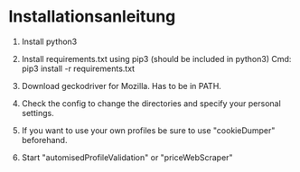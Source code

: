 # Installationsanleitung
1. Install python3
2. Install requirements.txt using pip3 (should be included in python3) Cmd: pip3 install -r requirements.txt
4. Download geckodriver for Mozilla. Has to be in PATH.

5. Check the config to change the directories and specify your personal settings.
6. If you want to use your own profiles be sure to use "cookieDumper" beforehand.
7. Start "automisedProfileValidation" or "priceWebScraper"

